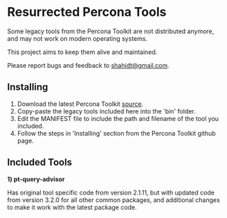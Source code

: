 # Resurrected Percona Tools
Some legacy tools from the Percona Toolkit are not distributed anymore, and may not work on modern operating systems.

This project aims to keep them alive and maintained.

Please report bugs and feedback to shahidt@gmail.com.


## Installing
1) Download the latest Percona Toolkit <a href="https://github.com/percona/percona-toolkit">source</a>.
2) Copy-paste the legacy tools included here into the 'bin' folder.
3) Edit the MANIFEST file to include the path and filename of the tool you included.
4) Follow the steps in 'Installing' section from the Percona Toolkit github page.


## Included Tools
**1) pt-query-advisor**

Has original tool specific code from version 2.1.11, but with updated code from version 3.2.0 for all other common packages, and additional changes to make it work with the latest package code.